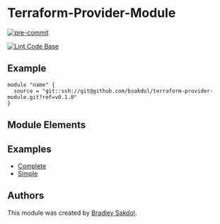 # Terraform-Provider-Module

[![pre-commit](https://img.shields.io/badge/pre--commit-enabled-brightgreen?logo=pre-commit&logoColor=white)](https://github.com/pre-commit/pre-commit)
<!-- UPDATE THE LINK FOR THE LINT BADGE -->
[![Lint Code Base](https://github.com/bsakdol/terraform-template/workflows/Lint%20Code%20Base/badge.svg)](https://github.com/github/super-linter)

<!-- DESCRIBE THE MODULE FROM A HIGH LEVEL -->

## Example

```hcl
module "name" {
  source = "git::ssh://git@github.com/bsakdol/terraform-provider-module.git?ref=v0.1.0"
}
```


## Module Elements


## Examples

* [Complete](examples/complete/)
* [Simple](examples/simple/)

<!-- BEGINNING OF PRE-COMMIT-TERRAFORM DOCS HOOK -->

<!-- END OF PRE-COMMIT-TERRAFORM DOCS HOOK -->

## Authors

This module was created by [Bradley Sakdol](https://github.com/bsakdol/).
